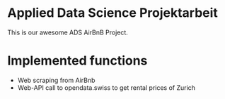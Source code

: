 # Applied Data Science Projektarbeit

This is our awesome ADS AirBnB Project.

# Implemented functions

- Web scraping from AirBnb
- Web-API call to opendata.swiss to get rental prices of Zurich

